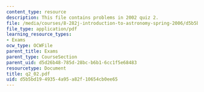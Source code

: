 ```yaml
---
content_type: resource
description: This file contains problems in 2002 quiz 2.
file: /media/courses/8-282j-introduction-to-astronomy-spring-2006/d5b5bd1949354a95a82f10654cb0ee65_q2_02.pdf
file_type: application/pdf
learning_resource_types:
- Exams
ocw_type: OCWFile
parent_title: Exams
parent_type: CourseSection
parent_uid: d5d26b48-785d-28bc-b6b1-6cc1f5e68483
resourcetype: Document
title: q2_02.pdf
uid: d5b5bd19-4935-4a95-a82f-10654cb0ee65
---
```

